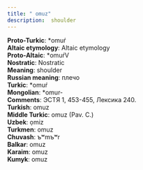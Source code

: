 ```yaml
---
title: " omuz"
description:  shoulder
---
```


<strong>Proto-Turkic</strong>:  *omuŕ<br>
<strong>Altaic etymology</strong>:  Altaic etymology<br>
<strong> Proto-Altaic</strong>:  *omuŕV<br>
<strong>Nostratic</strong>:  Nostratic<br>
<strong>Meaning</strong>:  shoulder<br>
<strong>Russian meaning</strong>:  плечо<br>
<strong>Turkic</strong>:  *omuŕ<br>
<strong>Mongolian</strong>:  *omur-<br>
<strong>Comments</strong>:  ЭСТЯ 1, 453-455, Лексика 240.<br>
<strong>Turkish</strong>:  omuz<br>
<strong>Middle Turkic</strong>:  omuz (Pav. C.)<br>
<strong>Uzbek</strong>:  ọmiz<br>
<strong>Turkmen</strong>:  omuz<br>
<strong>Chuvash</strong>:  ъʷmъʷr<br>
<strong>Balkar</strong>:  omuz<br>
<strong>Karaim</strong>:  omuz<br>
<strong>Kumyk</strong>:  omuz<br>


